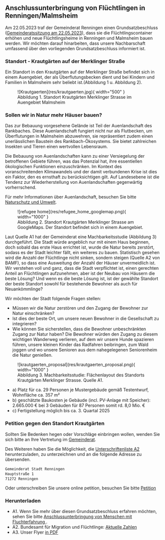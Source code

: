 ## Anschlussunterbringung von Flüchtlingen in Renningen/Malmsheim

Am 22.05.2023 traf der Gemeinderat Renningen einen Grundsatzbeschluss ([Gemeinderatssitzung am 22.05.2023](https://sessionnet.renningen.de/bi/si0057.php?__ksinr=412)), dass sie die Flüchtlingscontainer erhöhen und neue Flüchtlingsheime in Renningen und Malmsheim bauen werden. Wir möchten darauf hinarbeiten, dass unsere Nachbarschaft umfassend über den vorliegenden Grundsatzbeschluss informiert ist.

### Standort - Krautgärten auf der Merklinger Straße 

Ein Standort in den Krautgärten auf der Merklinger Straße befindet sich in einem Auengebiet, der als Überflutungsbecken dient und bei Kindern und Familien in Malmsheim sehr beliebt ist.(Abbildung 1 u. Abbildung 2). 


<figure markdown>
  ![Krautgaerten](res/krautgaerten.jpg){ width="500" }
  <figcaption>Abbildung 1. Standort Krautgärten Merklinger Strasse im Auengebiet Malmsheim</figcaption>
</figure>

### Sollen wir in Natur mehr Häuser bauen?

Das zur Bebauung vorgesehene Gelände ist Teil der Auenlandschaft des Rankbaches. Diese Auenlandschaft fungiert nicht nur als Flutbecken, um Überflutungen in Malmsheim abzuwehren, sie repräsentiert zudem einen unerlässlichen Baustein des Rankbach-Ökosystems. Sie bietet zahlreichen Insekten und Tieren einen wertvollen Lebensraum.

Die Bebauung von Auenlandschaften kann zu einer Versiegelung der betroffenen Gebiete führen, was das Potenzial hat, ihre essentiellen ökologischen Funktionen einzuschränken. Im Kontext des voranschreitenden Klimawandels und der damit verbundenen Krise ist dies ein Faktor, den es ernsthaft zu berücksichtigen gilt. Auf Landesebene ist die Tendenz zur Wiederherstellung von Auenlandschaften gegenwärtig vorherrschend.

Für mehr Informationen über Auenlandschaft, besuchen Sie bitte [Naturschutz und Umwelt](naturschutz.md).

<figure markdown>
  ![refugee home](res/refugee_home_googlemap.png){ width="1000" }
  <figcaption>Abbildung 2. Standort Krautgärten Merklinger Strasse am GoogleMaps. Der Standort befindet sich in einem Auengebiet. </figcaption>
</figure>

Laut Quelle A1 hat der Gemeinderat eine Machbarkeitsstudie (Abbildung 3) durchgeführt. Die Stadt würde angeblich nur mit einem Haus beginnen, doch sobald das erste Haus errichtet ist, wurde die Natur bereits zerstört, sodass es der Stadt leichter fällt, ein weiteres zu bauen. Statistisch gesehen wird die Anzahl der Flüchtlinge nicht sinken, sondern steigen (Quelle A2 von BAMF), so dass eine Ausweitung der Anzahl der Häuser unvermeidlich ist. Wir verstehen voll und ganz, dass die Stadt verpflichtet ist, einen gerechten Anteil an Flüchtlingen aufzunehmen, aber ist der Neubau von Häusern die beste Lösung? Und wenn es die beste Lösung ist, ist der gewählte Standort der beste Standort sowohl für bestehende Bewohner als auch für Neuankömmlinge?

Wir möchten der Stadt folgende Fragen stellen:

* Müssen wir die Natur zerstören und den Zugang der Bewohner zur Natur einschränken?
* Ist dies der beste Ort, um unsere neuen Bewohner in die Gesellschaft zu integrieren?
* Wie können Sie sicherstellen, dass die Bewohner unbeschränkten Zugang zur Natur haben? Die Bewohner würden den Zugang zu diesem wichtigen Wanderweg verlieren, auf dem wir unsere Hunde spazieren führen, unsere kleinen Kinder das Radfahren beibringen, zum Wald joggen und wo unsere Senioren aus dem nahegelegenen Seniorenheim die Natur genießen.

<figure markdown>
  ![krautgaerten_proposal](res/krautgaerten_proposal.png){ width="1000" }
  <figcaption>Abbildung 3. Machbarkeitsstudie: Flächenlayout des Standorts Krautgärten Merklinger Strasse. Quelle A1.</figcaption>
</figure>

- a) Platz für ca. 29 Personen je Mustergebäude gemäß Testentwurf, Wohnfläche ca. 357 m² 
- b) geschätzte Baukosten je Gebäude (incl. PV-Anlage mit Speicher): 2.665.000 € bei 3 Gebäuden für 87 Personen somit rd. 8,0 Mio. €
- c) Fertigstellung möglich bis ca. 3. Quartal 2025


### Petition gegen den Standort Krautgärten

Sollten Sie Bedenken hegen oder Vorschläge einbringen wollen, wenden Sie sich bitte an Ihre Vertretung im [Gemeinderat](https://sessionnet.renningen.de/bi/kp0041.php). 

Des Weiteren haben Sie die Möglichkeit, die [Unterschriftenliste A2](res/Widerspruch_Beschlussfassung_20881.pdf) herunterzuladen, zu unterzeichnen und an die folgende Adresse zu übersenden. 
 
```
Gemeinderat Stadt Renningen
Hauptstraße 1
71272 Renningen
```

Oder unterschreiben Sie unsere online petition, besuchen Sie bitte [Petition](petition.md)


### Herunterladen 

* A1. Wenn Sie mehr über diesen Grundsatzbeschluss erfahren möchten, sehen Sie bitte  [Anschlussunterbringung von Menschen mit Fluchterfahrung ](https://sessionnet.renningen.de/bi/getfile.php?id=13613&type=do).
* A2. Bundesamt für Migration und Flüchtlinge: [Aktuelle Zahlen](https://www.bamf.de/SharedDocs/Anlagen/DE/Statistik/AsylinZahlen/aktuelle-zahlen-juni-2023.pdf?__blob=publicationFile&v=2)
* A3. Unser Flyer [in PDF](res/flyer.pdf)



